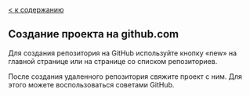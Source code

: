 [ < к содержанию](./readme.md)


## Создание проекта на github.com
Для создания репозитория на GitHub используйте кнопку «new» на главной странице или на странице со списком репозиториев.

После создания удаленного репозитория свяжите проект с ним. Для этого можете воспользоваться советами GitHub.